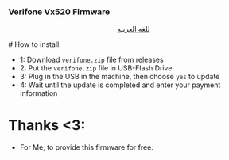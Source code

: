 ### Verifone Vx520 Firmware
<p align="center">
  <a href="https://github.com/mrx7014/Verifone_Vx520_Firmware/blob/Vx520/README_AR.md"> للغه العربيه </a>
</p>
# How to install:

- 1: Download `verifone.zip` file from releases
- 2: Put the `verifone.zip` file in USB-Flash Drive
- 3: Plug in the USB in the machine, then choose `yes` to update
- 4: Wait until the update is completed and enter your payment information

</hr>

# Thanks <3:

- For Me, to provide this firmware for free.
